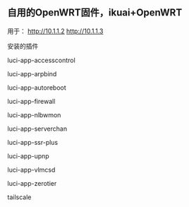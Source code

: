 ## 自用的OpenWRT固件，ikuai+OpenWRT

用于：
http://10.1.1.2
http://10.1.1.3

安装的插件

luci-app-accesscontrol

luci-app-arpbind

luci-app-autoreboot

luci-app-firewall

luci-app-nlbwmon

luci-app-serverchan

luci-app-ssr-plus

luci-app-upnp

luci-app-vlmcsd

luci-app-zerotier

tailscale


